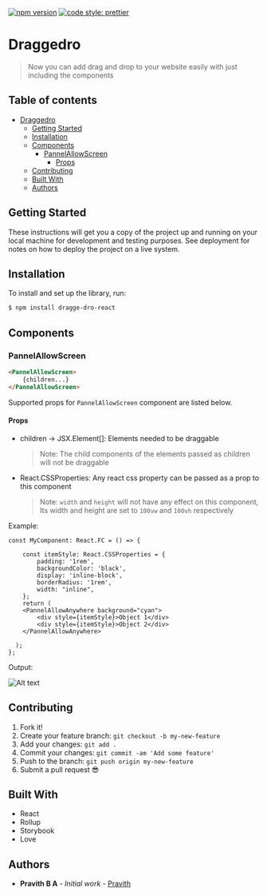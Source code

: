[![npm version](https://badge.fury.io/js/angular2-expandable-list.svg)](https://badge.fury.io/js/angular2-expandable-list)
[![code style: prettier](https://img.shields.io/badge/code_style-prettier-ff69b4.svg?style=flat-square)](https://github.com/prettier/prettier)

# Draggedro

> Now you can add drag and drop to your website easily with just including the components

<!-- ## Prerequisites

This project requires NodeJS (version 8 or later) and NPM.
[Node](http://nodejs.org/) and [NPM](https://npmjs.org/) are really easy to install.
To make sure you have them available on your machine,
try running the following command.

```sh
$ npm -v && node -v
6.4.1
v8.16.0
``` -->

## Table of contents

- [Draggedro](#draggedro)
  <!-- - [Prerequisites](#prerequisites) -->
  <!-- - [Table of contents](#table-of-contents) -->
  - [Getting Started](#getting-started)
  - [Installation](#installation)
  - [Components](#components)
    - [PannelAllowScreen](#pannelallowscreen)
      - [Props](#props)
  - [Contributing](#contributing)
  - [Built With](#built-with)
  - [Authors](#authors)

## Getting Started

These instructions will get you a copy of the project up and running on your local machine for development and testing purposes. See deployment for notes on how to deploy the project on a live system.

## Installation

<!-- **BEFORE YOU INSTALL:** please read the [prerequisites](#prerequisites) -->

To install and set up the library, run:

```sh
$ npm install dragge-dro-react
```

<!-- Or if you prefer using Yarn:

```sh
$ yarn add --dev dragge-dro-react
``` -->


## Components

### PannelAllowScreen

```html
<PannelAllowScreen>
    {children...}
</PannelAllowScreen>
```

Supported props for `PannelAllowScreen` component are listed below.

#### Props

- children -> JSX.Element[]: Elements needed to be draggable

    > Note: The child components of the elements passed as children will not be 
    draggable

- React.CSSProperties: Any react css property can be passed as a prop to this component

    >Note: `width` and `height` will not have any effect on this component, Its width and height are set to `100vw` and `100vh` respectively

Example:

```tsx
const MyComponent: React.FC = () => {

	const itemStyle: React.CSSProperties = {
		padding: '1rem',
		backgroundColor: 'black',
		display: 'inline-block',
		borderRadius: '1rem',
		width: "inline",
	};
    return (
    <PannelAllowAnywhere background="cyan">
        <div style={itemStyle}>Object 1</div>
	    <div style={itemStyle}>Object 2</div>
    </PannelAllowAnywhere>
	
  );
};
```
Output:

![Alt text](https://raw.githubusercontent.com/PravithBA/DraggeDro/main/misc/PannelAllowScreen.gif)

## Contributing

<!-- Please read [CONTRIBUTING.md](CONTRIBUTING.md) for details on our code of conduct, and the process for submitting pull requests to us. -->

1.  Fork it!
2.  Create your feature branch: `git checkout -b my-new-feature`
3.  Add your changes: `git add .`
4.  Commit your changes: `git commit -am 'Add some feature'`
5.  Push to the branch: `git push origin my-new-feature`
6.  Submit a pull request :sunglasses:

## Built With

* React
* Rollup
* Storybook
* Love

## Authors

* **Pravith B A** - *Initial work* - [Pravith](https://github.com/PravithBA)

